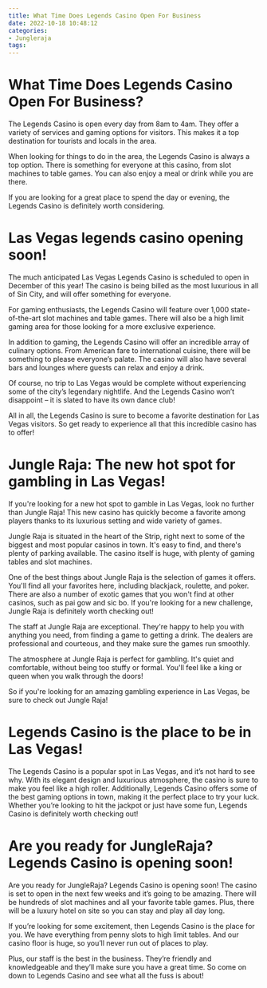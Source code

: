 ```yaml
---
title: What Time Does Legends Casino Open For Business
date: 2022-10-18 10:48:12
categories:
- Jungleraja
tags:
---
```



#  What Time Does Legends Casino Open For Business?

The Legends Casino is open every day from 8am to 4am. They offer a variety of services and gaming options for visitors. This makes it a top destination for tourists and locals in the area.

When looking for things to do in the area, the Legends Casino is always a top option. There is something for everyone at this casino, from slot machines to table games. You can also enjoy a meal or drink while you are there.

If you are looking for a great place to spend the day or evening, the Legends Casino is definitely worth considering.

#  Las Vegas legends casino opening soon!

The much anticipated Las Vegas Legends Casino is scheduled to open in December of this year! The casino is being billed as the most luxurious in all of Sin City, and will offer something for everyone.

For gaming enthusiasts, the Legends Casino will feature over 1,000 state-of-the-art slot machines and table games. There will also be a high limit gaming area for those looking for a more exclusive experience.

In addition to gaming, the Legends Casino will offer an incredible array of culinary options. From American fare to international cuisine, there will be something to please everyone’s palate. The casino will also have several bars and lounges where guests can relax and enjoy a drink.

Of course, no trip to Las Vegas would be complete without experiencing some of the city’s legendary nightlife. And the Legends Casino won’t disappoint – it is slated to have its own dance club!

All in all, the Legends Casino is sure to become a favorite destination for Las Vegas visitors. So get ready to experience all that this incredible casino has to offer!

#  Jungle Raja: The new hot spot for gambling in Las Vegas!

If you're looking for a new hot spot to gamble in Las Vegas, look no further than Jungle Raja! This new casino has quickly become a favorite among players thanks to its luxurious setting and wide variety of games.

Jungle Raja is situated in the heart of the Strip, right next to some of the biggest and most popular casinos in town. It's easy to find, and there's plenty of parking available. The casino itself is huge, with plenty of gaming tables and slot machines.

One of the best things about Jungle Raja is the selection of games it offers. You'll find all your favorites here, including blackjack, roulette, and poker. There are also a number of exotic games that you won't find at other casinos, such as pai gow and sic bo. If you're looking for a new challenge, Jungle Raja is definitely worth checking out!

The staff at Jungle Raja are exceptional. They're happy to help you with anything you need, from finding a game to getting a drink. The dealers are professional and courteous, and they make sure the games run smoothly.

The atmosphere at Jungle Raja is perfect for gambling. It's quiet and comfortable, without being too stuffy or formal. You'll feel like a king or queen when you walk through the doors!

So if you're looking for an amazing gambling experience in Las Vegas, be sure to check out Jungle Raja!

#  Legends Casino is the place to be in Las Vegas!

The Legends Casino is a popular spot in Las Vegas, and it’s not hard to see why. With its elegant design and luxurious atmosphere, the casino is sure to make you feel like a high roller. Additionally, Legends Casino offers some of the best gaming options in town, making it the perfect place to try your luck. Whether you’re looking to hit the jackpot or just have some fun, Legends Casino is definitely worth checking out!

#  Are you ready for JungleRaja? Legends Casino is opening soon!

Are you ready for JungleRaja? Legends Casino is opening soon! The casino is set to open in the next few weeks and it’s going to be amazing. There will be hundreds of slot machines and all your favorite table games. Plus, there will be a luxury hotel on site so you can stay and play all day long.

If you’re looking for some excitement, then Legends Casino is the place for you. We have everything from penny slots to high limit tables. And our casino floor is huge, so you’ll never run out of places to play.

Plus, our staff is the best in the business. They’re friendly and knowledgeable and they’ll make sure you have a great time. So come on down to Legends Casino and see what all the fuss is about!